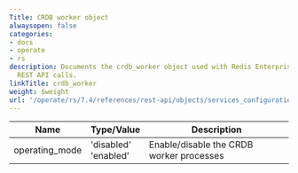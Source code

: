 ```yaml
---
Title: CRDB worker object
alwaysopen: false
categories:
- docs
- operate
- rs
description: Documents the crdb_worker object used with Redis Enterprise Software
  REST API calls.
linkTitle: crdb_worker
weight: $weight
url: '/operate/rs/7.4/references/rest-api/objects/services_configuration/crdb_worker/'
---
```


| Name | Type/Value | Description |
|------|------------|-------------|
| operating_mode | 'disabled'<br />'enabled' | Enable/disable the CRDB worker processes |
